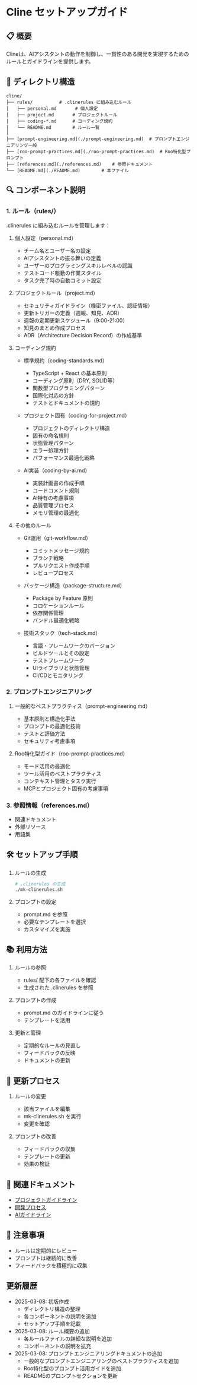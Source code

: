 # Cline セットアップガイド

## 📋 概要

Clineは、AIアシスタントの動作を制御し、一貫性のある開発を実現するためのルールとガイドラインを提供します。

## 📁 ディレクトリ構造

```
cline/
├── rules/          # .clinerules に組み込むルール
│   ├── personal.md       # 個人設定
│   ├── project.md       # プロジェクトルール
│   ├── coding-*.md      # コーディング規約
│   └── README.md        # ルール一覧
│
├── [prompt-engineering.md](./prompt-engineering.md)  # プロンプトエンジニアリング一般
├── [roo-prompt-practices.md](./roo-prompt-practices.md)  # Roo特化型プロンプト
├── [references.md](./references.md)    # 参照ドキュメント
└── [README.md](./README.md)        # 本ファイル
```

## 🔍 コンポーネント説明

### 1. ルール（rules/）

.clinerules に組み込むルールを管理します：

1. 個人設定（personal.md）

   - チーム名とユーザー名の設定
   - AIアシスタントの振る舞いの定義
   - ユーザーのプログラミングスキルレベルの認識
   - テストコード駆動の作業スタイル
   - タスク完了時の自動コミット設定

2. プロジェクトルール（project.md）

   - セキュリティガイドライン（機密ファイル、認証情報）
   - 更新トリガーの定義（週報、知見、ADR）
   - 週報の定期更新スケジュール（9:00-21:00）
   - 知見のまとめ作成プロセス
   - ADR（Architecture Decision Record）の作成基準

3. コーディング規約

   - 標準規約（coding-standards.md）

     - TypeScript + React の基本原則
     - コーディング原則（DRY, SOLID等）
     - 関数型プログラミングパターン
     - 国際化対応の方針
     - テストとドキュメントの規約

   - プロジェクト固有（coding-for-project.md）

     - プロジェクトのディレクトリ構造
     - 固有の命名規則
     - 状態管理パターン
     - エラー処理方針
     - パフォーマンス最適化戦略

   - AI実装（coding-by-ai.md）
     - 実装計画書の作成手順
     - コードコメント規則
     - AI特有の考慮事項
     - 品質管理プロセス
     - メモリ管理の最適化

4. その他のルール

   - Git運用（git-workflow.md）

     - コミットメッセージ規約
     - ブランチ戦略
     - プルリクエスト作成手順
     - レビュープロセス

   - パッケージ構造（package-structure.md）

     - Package by Feature 原則
     - コロケーションルール
     - 依存関係管理
     - バンドル最適化戦略

   - 技術スタック（tech-stack.md）
     - 言語・フレームワークのバージョン
     - ビルドツールとその設定
     - テストフレームワーク
     - UIライブラリと状態管理
     - CI/CDとモニタリング

### 2. プロンプトエンジニアリング

1. 一般的なベストプラクティス（prompt-engineering.md）
   - 基本原則と構造化手法
   - プロンプトの最適化技術
   - テストと評価方法
   - セキュリティ考慮事項
   
2. Roo特化型ガイド（roo-prompt-practices.md）
   - モード活用の最適化
   - ツール活用のベストプラクティス
   - コンテキスト管理とタスク実行
   - MCPとプロジェクト固有の考慮事項

### 3. 参照情報（references.md）

- 関連ドキュメント
- 外部リソース
- 用語集

## 🛠️ セットアップ手順

1. ルールの生成

   ```bash
   # .clinerules の生成
   ./mk-clinerules.sh
   ```

2. プロンプトの設定
   - prompt.md を参照
   - 必要なテンプレートを選択
   - カスタマイズを実施

## 📚 利用方法

1. ルールの参照

   - rules/ 配下の各ファイルを確認
   - 生成された .clinerules を参照

2. プロンプトの作成

   - prompt.md のガイドラインに従う
   - テンプレートを活用

3. 更新と管理
   - 定期的なルールの見直し
   - フィードバックの反映
   - ドキュメントの更新

## 🔄 更新プロセス

1. ルールの変更

   - 該当ファイルを編集
   - mk-clinerules.sh を実行
   - 変更を確認

2. プロンプトの改善
   - フィードバックの収集
   - テンプレートの更新
   - 効果の検証

## 📖 関連ドキュメント

- [プロジェクトガイドライン](../guidelines/README.md)
- [開発プロセス](../guidelines/development-process/README.md)
- [AIガイドライン](../ai/guidelines/README.md)

## 📝 注意事項

- ルールは定期的にレビュー
- プロンプトは継続的に改善
- フィードバックを積極的に収集

## 更新履歴

- 2025-03-08: 初版作成
  - ディレクトリ構造の整理
  - 各コンポーネントの説明を追加
  - セットアップ手順を記載
- 2025-03-08: ルール概要の追加
  - 各ルールファイルの詳細な説明を追加
  - コンポーネントの説明を拡充
- 2025-03-08: プロンプトエンジニアリングドキュメントの追加
  - 一般的なプロンプトエンジニアリングのベストプラクティスを追加
  - Roo特化型のプロンプト活用ガイドを追加
  - READMEのプロンプトセクションを更新
